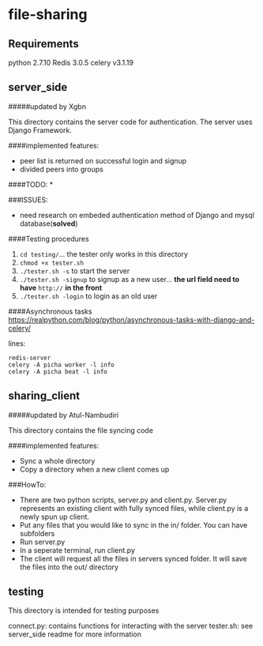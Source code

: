 # file-sharing

Requirements
-----------------------------------------
python 2.7.10
Redis 3.0.5
celery v3.1.19


server_side
-----------------------------------------

#####updated by Xgbn

This directory contains the server code for authentication. The server uses Django Framework.

####implemented features:
* peer list is returned on successful login and signup
* divided peers into groups

####TODO:
*

###ISSUES:
* need research on embeded authentication method of Django and mysql database(__solved__)


####Testing procedures
1. `cd testing/`... the tester only works in this directory
2. `chmod +x tester.sh`
3. `./tester.sh -s` to start the server
4. `./tester.sh -signup` to signup as a new user... __the url field need to have__ `http://` __in the front__
5. `./tester.sh -login` to login as an old user

####Asynchronous tasks
https://realpython.com/blog/python/asynchronous-tasks-with-django-and-celery/

lines:
```
redis-server
celery -A picha worker -l info
celery -A picha beat -l info
```


sharing_client
-----------------------------------------

#####updated by Atul-Nambudiri

This directory contains the file syncing code

####implemented features:
* Sync a whole directory
* Copy a directory when a new client comes up

###HowTo:
* There are two python scripts, server.py and client.py. Server.py represents an existing client with fully synced files, while client.py is a newly spun up client.
* Put any files that you would like to sync in the in/ folder. You can have subfolders
* Run server.py
* In a seperate terminal, run client.py
* The client will request all the files in servers synced folder. It will save the files into the out/ directory


testing
------------------------------------------
This directory is intended for testing purposes

connect.py:      contains functions for interacting with the server
tester.sh:      see server_side readme for more information
